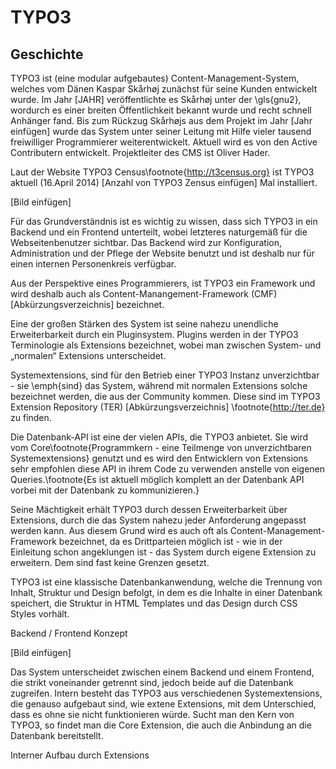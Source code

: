 # TYPO3

## Geschichte

TYPO3 ist (eine modular aufgebautes) Content-Management-System, welches vom Dänen Kaspar Skårhøj zunächst für seine Kunden entwickelt wurde. Im Jahr [JAHR] veröffentlichte es Skårhøj unter der \gls{gnu2}, wordurch es einer breiten Öffentlichkeit bekannt wurde und recht schnell Anhänger fand. Bis zum Rückzug Skårhøjs aus dem Projekt im Jahr [Jahr einfügen] wurde das System unter seiner Leitung mit Hilfe vieler tausend freiwilliger Programmierer weiterentwickelt. Aktuell wird es von den Active Contributern entwickelt. Projektleiter des CMS ist Oliver Hader.

Laut der Website TYPO3 Census\footnote{http://t3census.org} ist TYPO3 aktuell (16.April 2014)  [Anzahl von TYPO3 Zensus einfügen] Mal installiert.

[Bild einfügen]

Für das Grundverständnis ist es wichtig zu wissen, dass sich TYPO3 in ein Backend und ein Frontend unterteilt, wobei letzteres naturgemäß für die Webseitenbenutzer sichtbar. Das Backend wird zur Konfiguration, Administration und der Pflege der Website benutzt und ist deshalb nur für einen internen Personenkreis verfügbar. 

Aus der Perspektive eines Programmierers, ist TYPO3 ein Framework und wird deshalb auch als Content-Manangement-Framework (CMF) [Abkürzungsverzeichnis] bezeichnet. 

Eine der großen Stärken des System ist seine nahezu unendliche Erweiterbarkeit durch ein Pluginsystem. Plugins werden in der TYPO3 Terminologie als Extensions bezeichnet, wobei man zwischen System- und „normalen“ Extensions unterscheidet. 

Systemextensions, sind für den Betrieb einer TYPO3 Instanz unverzichtbar - sie \emph{sind} das System, während mit normalen Extensions solche bezeichnet werden, die aus der Community kommen. Diese sind im TYPO3 Extension Repository (TER) [Abkürzungsverzeichnis] \footnote{http://ter.de} zu finden.

Die Datenbank-API ist eine der vielen APIs, die TYPO3 anbietet. Sie wird vom Core\footnote{Programmkern - eine Teilmenge von unverzichtbaren Systemextensions} genutzt und es wird den Entwicklern von Extensions sehr empfohlen diese API in ihrem Code zu verwenden anstelle von eigenen Queries.\footnote{Es ist aktuell möglich komplett an der Datenbank API vorbei mit der Datenbank zu kommunizieren.}



Seine Mächtigkeit erhält TYPO3 durch dessen Erweiterbarkeit über Extensions, durch die das System nahezu jeder Anforderung angepasst werden kann. Aus diesem Grund wird es auch oft als Content-Management-Framework bezeichnet, da es Drittparteien möglich ist - wie in der Einleitung schon angeklungen ist - das System durch eigene Extension zu erweitern. Dem sind fast keine Grenzen gesetzt.

TYPO3 ist eine klassische Datenbankanwendung, welche die Trennung von Inhalt, Struktur und Design befolgt, in dem es die Inhalte in einer Datenbank speichert, die Struktur in HTML Templates und das Design durch CSS Styles vorhält. 

Backend / Frontend Konzept

[Bild einfügen]

Das System unterscheidet zwischen einem Backend und einem Frontend, die strikt voneinander getrennt sind, jedoch beide auf die Datenbank zugreifen. Intern besteht das TYPO3 aus verschiedenen Systemextensions, die genauso aufgebaut sind, wie extene Extensions, mit dem Unterschied, dass es ohne sie nicht funktionieren würde. Sucht man den Kern von TYPO3, so findet man die Core Extension, die auch die Anbindung an die Datenbank bereitstellt.

Interner Aufbau durch Extensions